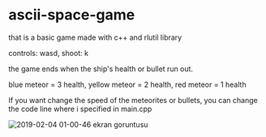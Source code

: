 # ascii-space-game

that is a basic game made with c++ and rlutil library

controls: wasd, shoot: k

the game ends when the ship's health or bullet run out.

blue meteor = 3 health,
yellow meteor = 2 health,
red meteor = 1 health

If you want change the speed of the meteorites or bullets, you can change the code line where i specified in main.cpp

![2019-02-04 01-00-46 ekran goruntusu](https://user-images.githubusercontent.com/47246431/52183420-d8045700-2818-11e9-83d9-8634be814ab3.png)

